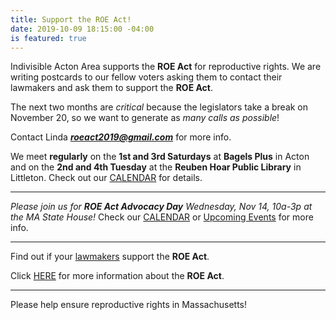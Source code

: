 ```yaml
---
title: Support the ROE Act!
date: 2019-10-09 18:15:00 -04:00
is featured: true
---
```


Indivisible Acton Area supports the **ROE Act** for reproductive rights.  We are writing postcards to our fellow voters asking them to contact their lawmakers and ask them to support the **ROE Act**.

The next two months are *critical* because the legislators take a break on November 20, so we want to generate as *many calls as possible*!

Contact Linda ***roeact2019@gmail.com*** for more info.

We meet **regularly** on the **1st and 3rd Saturdays** at **Bagels Plus** in Acton and on the **2nd and 4th Tuesday** at the **Reuben Hoar Public Library** in Littleton.  Check out our [CALENDAR](http://www.indivisibleacton.org/calendar.html) for details.

---

*Please join us for **ROE Act Advocacy Day** Wednesday, Nov 14, 10a-3p at the MA State House!*  Check our [CALENDAR](http://www.indivisibleacton.org/calendar.html) or [Upcoming Events](http://www.indivisibleacton.org/events/upcoming-events.html) for more info.  

---

Find out if your [lawmakers](https://www.plannedparenthoodaction.org/planned-parenthood-advocacy-fund-massachusetts-inc/issues/roe-act/roe-act-cosponsors) support the **ROE Act**.

Click [HERE](https://www.plannedparenthoodaction.org/planned-parenthood-advocacy-fund-massachusetts-inc/issues/roe-act) for more information about the **ROE Act**.

---

Please help ensure reproductive rights in Massachusetts!